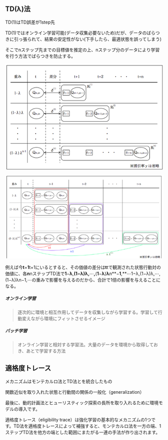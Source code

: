 ## TD(λ)法

TD(1)はTD誤差が1step先

TD(1)ではオンライン学習可能(データ収集必要ないため)だが、データのばらつきに引っ張られて、結果の安定性がない(下手したら、最適状態を誤ってしまう)

そこでnステップ先までの目標値を推定の上、nステップ分のデータにより学習を行う方法でばらつきを防止する。

![1732336258628](image/2_td-learn/1732336258628.png)

![1732336464873](image/2_td-learn/1732336464873.png)

例えば今**t**+**1**t+1にいるとすると、その価値の差分は**t**tで観測された状態行動対の価値に、各**n**nステップTD法で**1**−**λ**,**(**1**−**λ**)**λ**,**⋯**,**(**1**−**λ**)**λ**n**−**1**,**⋯1−λ,(1−λ)λ,⋯,(1−λ)λn−1,⋯の重みで影響を与えるのだから、合計で1倍の影響を与えることになる。

##### オンライン学習

> 逐次的に環境と相互作用してデータを収集しながら学習する。学習して行動変えながら環境にフィットさせるイメージ

##### バッチ学習

> オンライン学習と相対する学習法。大量のデータを環境から取得しておき、あとで学習する方法


## 適格度トレース

メカニズムはモンテカルロ法とTD法とを統合したもの

関数近似を取り入れた状態と行動間の関係の一般化（generalization）

最後に、動的計画法とヒューリスティック探索の長所を取り入れるために環境モデルの導入です。

適格度トレース（eligibility trace）は強化学習の基本的なメカニズムの1つです。TD法を適格度トレースによって補強すると、モンテカルロ法を一方の端、1ステップTD法を他方の端とした範囲にまたがる一連の手法が作り出されます。
